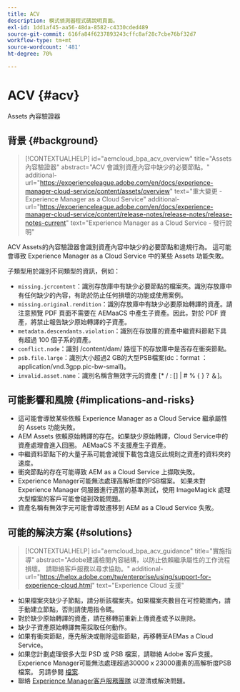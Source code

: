 ```yaml
---
title: ACV
description: 模式偵測器程式碼說明頁面。
exl-id: 1dd1af45-aa56-48da-8582-c4330cded489
source-git-commit: 616fa84f6237893243cffc8af28c7cbe76bf32d7
workflow-type: tm+mt
source-wordcount: '481'
ht-degree: 70%

---
```


# ACV {#acv}

Assets 內容驗證器

## 背景 {#background}

>[!CONTEXTUALHELP]
>id="aemcloud_bpa_acv_overview"
>title="Assets 內容驗證器"
>abstract="ACV 會識別資產內容中缺少的必要節點。"
>additional-url="https://experienceleague.adobe.com/en/docs/experience-manager-cloud-service/content/assets/overview" text="重大變更 - Experience Manager as a Cloud Service"
>additional-url="https://experienceleague.adobe.com/en/docs/experience-manager-cloud-service/content/release-notes/release-notes/release-notes-current" text="Experience Manager as a Cloud Service - 發行說明"

ACV Assets的內容驗證器會識別資產內容中缺少的必要節點和違規行為。 這可能會導致 Experience Manager as a Cloud Service 中的某些 Assets 功能失敗。

子類型用於識別不同類型的資訊，例如：

* `missing.jcrcontent`：識別存放庫中有缺少必要節點的檔案夾。識別存放庫中有任何缺少的內容，有助於防止任何損壞的功能或使用案例。
* `missing.original.rendition`：識別存放庫中有缺少必要原始轉譯的資產。請注意預覽 PDF 頁面不需要在 AEMaaCS 中產生子資產。因此，對於 PDF 資產，將禁止報告缺少原始轉譯的子資產。
* `metadata.descendants.violation`：識別在存放庫的資產中繼資料節點下具有超過 100 個子系的資產。
* `conflict.node`：識別 /content/dam/ 路徑下的存放庫中是否存在衝突節點。
* `psb.file.large`：識別大小超過2 GB的大型PSB檔案(dc：format ： application/vnd.3gpp.pic-bw-small)。
* `invalid.asset.name`：識別名稱含無效字元的資產 [* / : [\] | # % { } ? ＆]。

## 可能影響和風險 {#implications-and-risks}

* 這可能會導致某些依賴 Experience Manager as a Cloud Service 繼承屬性的 Assets 功能失敗。
* AEM Assets 依賴原始轉譯的存在。如果缺少原始轉譯，Cloud Service中的資產處理會進入回圈。 AEMaaCS 不支援產生子資產。
* 中繼資料節點下的大量子系可能會減慢下載包含違反此規則之資產的資料夾的速度。
* 衝突節點的存在可能導致 AEM as a Cloud Service 上擷取失敗。
* Experience Manager可能無法處理高解析度的PSB檔案。 如果未對 Experience Manager 伺服器進行適當的基準測試，使用 ImageMagick 處理大型檔案的客戶可能會碰到效能問題。
* 資產名稱有無效字元可能會導致遷移到 AEM as a Cloud Service 失敗。

## 可能的解決方案 {#solutions}

>[!CONTEXTUALHELP]
>id="aemcloud_bpa_acv_guidance"
>title="實施指導"
>abstract="Adobe建議檢閱內容結構，以防止依賴繼承屬性的工作流程損壞。 請聯絡客戶服務以尋求協助。"
>additional-url="https://helpx.adobe.com/tw/enterprise/using/support-for-experience-cloud.html" text="Experience Cloud 支援"

* 如果檔案夾缺少子節點，請分析該檔案夾。如果檔案夾數目在可控範圍內，請手動建立節點，否則請使用指令碼。
* 對於缺少原始轉譯的資產，請在移轉前重新上傳資產或予以刪除。
* 缺少子資產原始轉譯無需採取任何動作。
* 如果有衝突節點，應先解決或刪除這些節點，再移轉至AEMas a Cloud Service。
* 如果您計劃處理很多大型 PSD 或 PSB 檔案，請聯絡 Adobe 客戶支援。Experience Manager可能無法處理超過30000 x 23000畫素的高解析度PSB檔案。 另請參閱 [檔案](https://experienceleague.adobe.com/en/docs/experience-manager-65/content/assets/extending/best-practices-for-imagemagick).
* 聯絡 [Experience Manager客戶服務團隊](https://helpx.adobe.com/tw/enterprise/using/support-for-experience-cloud.html) 以澄清或解決問題。
